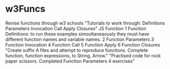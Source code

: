 # w3Funcs
Revise functions through w3 schools
"Tutorials to work through: Definitions  Parameters Invocation Call Apply Closures"
JS Function 
1 Function Definitions: to run these examples simoultaneaously they must have different function names and variable names. 
2 Function Parameters
3 Function Invocation
4 Function Call
5 Function Apply
6 Function Closures
"Create suffix A files and attempt to reproduce functions. Complete function, function expressions, to String, Arrow."
"Practised code for rock paper scissors. Completed Function Parameters 4 exercises"